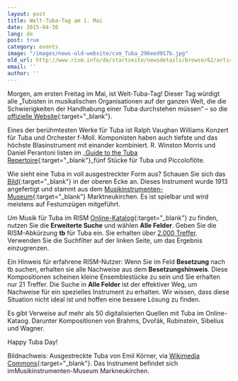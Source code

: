 ```yaml
---
layout: post
title: Welt-Tuba-Tag am 1. Mai
date: 2015-04-30
lang: de
post: true
category: events
image: "/images/news-old-website/csm_Tuba_296eed917b.jpg"
old_url: http://www.rism.info/de/startseite/newsdetails/browse/62/article/64/international-tuba-day-on-1-may.html
email: ''
author: ''
---
```


Morgen, am ersten Freitag im Mai, ist Welt-Tuba-Tag! Dieser Tag würdigt alle „Tubisten in musikalischen Organisationen auf der ganzen Welt, die die Schwierigkeiten der Handhabung einer Tuba durchstehen müssen“ – so die [offizielle Website](http://www.tubaday.com/homepage.php){:target="_blank"}.


Eines der berühmtesten Werke für Tuba ist Ralph Vaughan Williams Konzert für Tuba und Orchester f-Moll. Komponisten haben auch tiefste und das höchste Blasinstrument mit einander kombiniert. R. Winston Morris und Daniel Perantoni listen im _[Guide to the Tuba Repertoire](https://books.google.de/books?id=hzNAMFpMvQ0C&lpg=PA204&ots=4cCUzwzRVY&dq=music%20for%20%20%22piccolo%20and%20tuba%22&hl=de&pg=PA204#v=onepage&q=%22piccolo%20and%20tuba%22&f=false){:target="_blank"}_fünf Stücke für Tuba und Piccoloflöte.


Wie sieht eine Tuba in voll ausgestreckter Form aus? Schauen Sie sich das [Bild](http://commons.wikimedia.org/wiki/File:Tubajuri_2004.jpg?uselang=de){:target="_blank"} in der oberen Ecke an. Dieses Instrument wurde 1913 angefertigt und stammt aus dem [Musikinstrumenten-Museum](http://www.museum-markneukirchen.de/){:target="_blank"} Marktneukirchen. Es ist spielbar und wird meistens auf Festumzügen mitgeführt.


Um Musik für Tuba im RISM [Online-Katalog](https://opac.rism.info/metaopac/start.do?View=rism){:target="_blank"} zu finden, nutzen Sie die **Erweiterte Suche** und wählen **Alle Felder**. Geben Sie die RISM-Abkürzung **tb** für Tuba ein. Sie erhalten über [2.000 Treffer](https://opac.rism.info/search?View=rism&q=tb "external-link-new-window"). Verwenden Sie die Suchfilter auf der linken Seite, um das Ergebnis einzugrenzen.


Ein Hinweis für erfahrene RISM-Nutzer: Wenn Sie im Feld **Besetzung** nach tb suchen, erhalten sie alle Nachweise aus dem **Besetzungshinweis**. Diese Kompositionen scheinen kleine Ensemblestücke zu sein und Sie erhalten nur 21 Treffer. Die Suche in **Alle Felder** ist der effektiver Weg, um Nachweise für ein spezielles Instrument zu erhalten. Wir wissen, dass diese Situation nicht ideal ist und hoffen eine bessere Lösung zu finden.


Es gibt Verweise auf mehr als 50 digitalisierten Quellen mit Tuba im Online-Kataog. Darunter Kompositionen von Brahms, Dvořák, Rubinstein, Sibelius und Wagner.


Happy Tuba Day!

Bildnachweis: Ausgestreckte Tuba von Emil Körner, via [Wikimedia Commons](http://commons.wikimedia.org/wiki/File:Tubajuri_2004.jpg?uselang=de){:target="_blank"}. Das Instrument befindet sich imMusikinstrumenten-Museum Markneukirchen.


